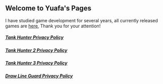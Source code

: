 ## Welcome to Yuafa's Pages

I have studied game development for several years, all currently released games are [here](https://play.google.com/store/apps/dev?id=8317677625586587433&hl=en), Thank you for your attention!

##### [Tank Hunter Privacy Policy](TankHunter.md)

##### [Tank Hunter 2 Privacy Policy](TankHunter2.md)

##### [Tank Hunter 3 Privacy Policy](TankHunter3.md)

##### [Draw Line Guard Privacy Policy](DrawLineGuard.md)
